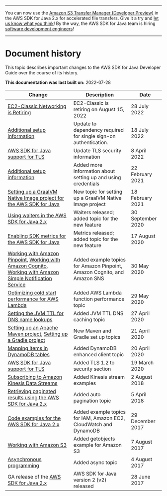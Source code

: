 --------

You can now use the [Amazon S3 Transfer Manager \(Developer Preview\)](https://bit.ly/2WQebiP) in the AWS SDK for Java 2\.x for accelerated file transfers\. Give it a try and [let us know what you think](https://bit.ly/3zT1YYM)\! By the way, the AWS SDK for Java team is hiring [software development engineers](https://github.com/aws/aws-sdk-java-v2/issues/3156)\!

--------

# Document history<a name="document-history"></a>

This topic describes important changes to the AWS SDK for Java Developer Guide over the course of its history\.

 **This documentation was last built on:** 2022\-07\-28


| Change | Description | Date | 
| --- | --- | --- | 
|  [EC2\-Classic Networking is Retiring](http://aws.amazon.com/blogs/aws/ec2-classic-is-retiring-heres-how-to-prepare)   |  EC2\-Classic is retiring on August 15, 2022  |  28 July 2022  | 
|   [Additional setup information](setup-additional.md)   |  Update to dependency required for single sign\-on authentication\.  |  18 July 2022  | 
|   [AWS SDK for Java support for TLS](security-java-tls.md)   |  Update TLS security information  |  8 April 2022  | 
|   [Additional setup information](setup-additional.md)   |  Added more information about setting up and using credentials  |  22 February 2021  | 
|   [Setting up a GraalVM Native Image project for the AWS SDK for Java](setup-project-graalvm.md)   |  New topic for setting up a GraalVM Native Image project  |  18 February 2021  | 
|   [Using waiters in the AWS SDK for Java 2\.x](waiters.md)   |  Waiters released; added topic for the new feature  |  30 September 2020  | 
|   [Enabling SDK metrics for the AWS SDK for Java](metrics.md)   |  Metrics released; added topic for the new feature  |  17 August 2020  | 
|   [Working with Amazon Pinpoint](examples-pinpoint.md), [Working with Amazon Cognito](examples-cognito.md), [Working with Amazon Simple Notification Service](examples-simple-notification-service.md)   |  Added example topics for Amazon Pinpoint, Amazon Cognito, and Amazon SNS   |  30 May 2020  | 
|   [Optimizing cold start performance for AWS Lambda](lambda-optimize-starttime.md)   |  Added AWS Lambda function performance topic  |  29 May 2020  | 
|   [Setting the JVM TTL for DNS name lookups](jvm-ttl-dns.md)   |  Added JVM TTL DNS caching topic  |  27 April 2020  | 
|   [Setting up an Apache Maven project](setup-project-maven.md), [Setting up a Gradle project](setup-project-gradle.md)   |  New Maven and Gradle set up topics  |  21 April 2020  | 
|   [Mapping items in DynamoDB tables](examples-dynamodb-enhanced.md)   |  Added DynamoDB enhanced client topic  |  20 April 2020  | 
|   [AWS SDK for Java support for TLS](security-java-tls.md)   |  Added TLS 1\.2 to security section  |  19 March 2020  | 
|   [Subscribing to Amazon Kinesis Data Streams](examples-kinesis-stream.md)   |  Added Kinesis stream examples  |  2 August 2018  | 
|   [Retrieving paginated results using the AWS SDK for Java 2\.x](pagination.md)   |  Added auto pagination topic  |  5 April 2018  | 
|   [Code examples for the AWS SDK for Java 2\.x](examples.md)   |  Added example topics for IAM, Amazon EC2, CloudWatch and DynamoDB   |  29 December 2017  | 
|   [Working with Amazon S3](examples-s3.md)   |  Added getobjects example for Amazon S3   |  7 August 2017  | 
|   [Asynchronous programming](asynchronous.md)   |  Added async topic  |  4 August 2017  | 
|  GA release of the [AWS SDK for Java 2\.x](http://aws.amazon.com/sdk-for-java/)   |   AWS SDK for Java version 2 \(v2\) released  |  28 June 2017  | 